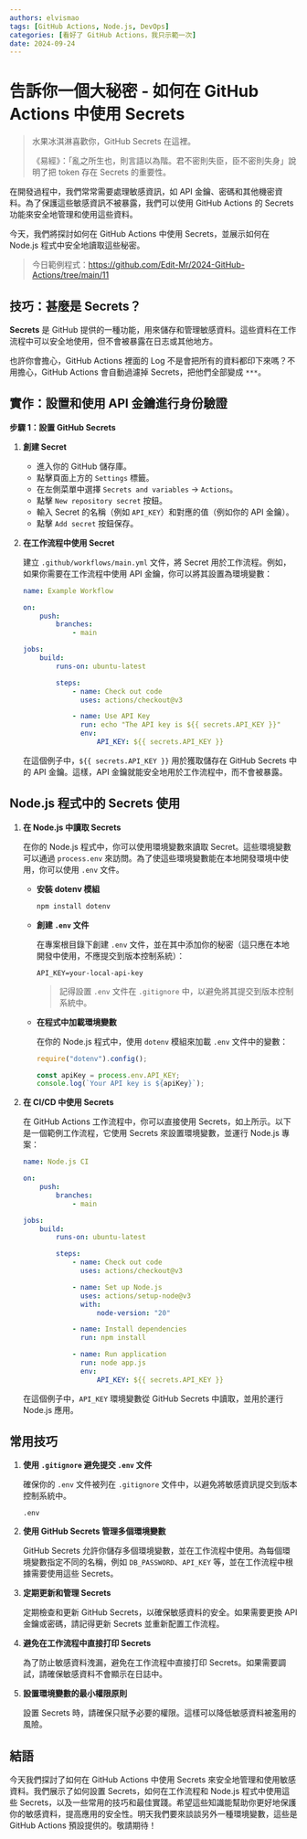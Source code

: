 ```yaml
---
authors: elvismao
tags: [GitHub Actions, Node.js, DevOps]
categories: [看好了 GitHub Actions，我只示範一次]
date: 2024-09-24
---
```


# 告訴你一個大秘密 - 如何在 GitHub Actions 中使用 Secrets

> 水果冰淇淋喜歡你，GitHub Secrets 在這裡。
>
> 《易經》：「亂之所生也，則言語以為階。君不密則失臣，臣不密則失身」說明了把 token 存在 Secrets 的重要性。

在開發過程中，我們常常需要處理敏感資訊，如 API 金鑰、密碼和其他機密資料。為了保護這些敏感資訊不被暴露，我們可以使用 GitHub Actions 的 Secrets 功能來安全地管理和使用這些資料。

今天，我們將探討如何在 GitHub Actions 中使用 Secrets，並展示如何在 Node.js 程式中安全地讀取這些秘密。

> 今日範例程式：<https://github.com/Edit-Mr/2024-GitHub-Actions/tree/main/11>

## 技巧：甚麼是 Secrets？

**Secrets** 是 GitHub 提供的一種功能，用來儲存和管理敏感資料。這些資料在工作流程中可以安全地使用，但不會被暴露在日志或其他地方。

也許你會擔心，GitHub Actions 裡面的 Log 不是會把所有的資料都印下來嗎？不用擔心，GitHub Actions 會自動過濾掉 Secrets，把他們全部變成 `***`。

## 實作：設置和使用 API 金鑰進行身份驗證

**步驟 1：設置 GitHub Secrets**

1. **創建 Secret**

    - 進入你的 GitHub 儲存庫。
    - 點擊頁面上方的 `Settings` 標籤。
    - 在左側菜單中選擇 `Secrets and variables` -> `Actions`。
    - 點擊 `New repository secret` 按鈕。
    - 輸入 Secret 的名稱（例如 `API_KEY`）和對應的值（例如你的 API 金鑰）。
    - 點擊 `Add secret` 按鈕保存。

2. **在工作流程中使用 Secret**

    建立 `.github/workflows/main.yml` 文件，將 Secret 用於工作流程。例如，如果你需要在工作流程中使用 API 金鑰，你可以將其設置為環境變數：

    ```yaml
    name: Example Workflow

    on:
        push:
            branches:
                - main

    jobs:
        build:
            runs-on: ubuntu-latest

            steps:
                - name: Check out code
                  uses: actions/checkout@v3

                - name: Use API Key
                  run: echo "The API key is ${{ secrets.API_KEY }}"
                  env:
                      API_KEY: ${{ secrets.API_KEY }}
    ```

    在這個例子中，`${{ secrets.API_KEY }}` 用於獲取儲存在 GitHub Secrets 中的 API 金鑰。這樣，API 金鑰就能安全地用於工作流程中，而不會被暴露。

## Node.js 程式中的 Secrets 使用

1. **在 Node.js 中讀取 Secrets**

    在你的 Node.js 程式中，你可以使用環境變數來讀取 Secret。這些環境變數可以通過 `process.env` 來訪問。為了使這些環境變數能在本地開發環境中使用，你可以使用 `.env` 文件。

    - **安裝 dotenv 模組**

        ```bash
        npm install dotenv
        ```

    - **創建 `.env` 文件**

        在專案根目錄下創建 `.env` 文件，並在其中添加你的秘密（這只應在本地開發中使用，不應提交到版本控制系統）：

        ```
        API_KEY=your-local-api-key
        ```

        > 記得設置 `.env` 文件在 `.gitignore` 中，以避免將其提交到版本控制系統中。

    - **在程式中加載環境變數**

        在你的 Node.js 程式中，使用 `dotenv` 模組來加載 `.env` 文件中的變數：

        ```javascript
        require("dotenv").config();

        const apiKey = process.env.API_KEY;
        console.log(`Your API key is ${apiKey}`);
        ```

2. **在 CI/CD 中使用 Secrets**

    在 GitHub Actions 工作流程中，你可以直接使用 Secrets，如上所示。以下是一個範例工作流程，它使用 Secrets 來設置環境變數，並運行 Node.js 專案：

    ```yaml
    name: Node.js CI

    on:
        push:
            branches:
                - main

    jobs:
        build:
            runs-on: ubuntu-latest

            steps:
                - name: Check out code
                  uses: actions/checkout@v3

                - name: Set up Node.js
                  uses: actions/setup-node@v3
                  with:
                      node-version: "20"

                - name: Install dependencies
                  run: npm install

                - name: Run application
                  run: node app.js
                  env:
                      API_KEY: ${{ secrets.API_KEY }}
    ```

    在這個例子中，`API_KEY` 環境變數從 GitHub Secrets 中讀取，並用於運行 Node.js 應用。

## 常用技巧

1. **使用 `.gitignore` 避免提交 `.env` 文件**

    確保你的 `.env` 文件被列在 `.gitignore` 文件中，以避免將敏感資訊提交到版本控制系統中。

    ```plaintext
    .env
    ```

2. **使用 GitHub Secrets 管理多個環境變數**

    GitHub Secrets 允許你儲存多個環境變數，並在工作流程中使用。為每個環境變數指定不同的名稱，例如 `DB_PASSWORD`、`API_KEY` 等，並在工作流程中根據需要使用這些 Secrets。

3. **定期更新和管理 Secrets**

    定期檢查和更新 GitHub Secrets，以確保敏感資料的安全。如果需要更換 API 金鑰或密碼，請記得更新 Secrets 並重新配置工作流程。

4. **避免在工作流程中直接打印 Secrets**

    為了防止敏感資料洩漏，避免在工作流程中直接打印 Secrets。如果需要調試，請確保敏感資料不會顯示在日誌中。

5. **設置環境變數的最小權限原則**

    設置 Secrets 時，請確保只賦予必要的權限。這樣可以降低敏感資料被濫用的風險。

## 結語

今天我們探討了如何在 GitHub Actions 中使用 Secrets 來安全地管理和使用敏感資料。我們展示了如何設置 Secrets，如何在工作流程和 Node.js 程式中使用這些 Secrets，以及一些常用的技巧和最佳實踐。希望這些知識能幫助你更好地保護你的敏感資料，提高應用的安全性。明天我們要來談談另外一種環境變數，這些是 GitHub Actions 預設提供的。敬請期待！
